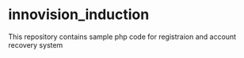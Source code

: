 # innovision_induction
This repository contains sample php code for registraion and account recovery system
